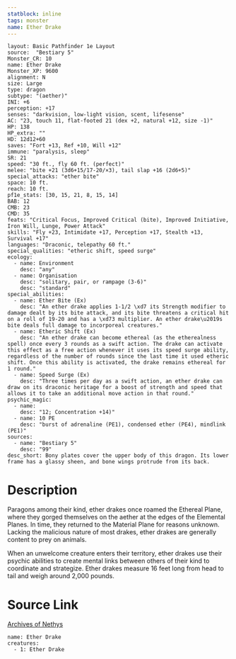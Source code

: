 ```yaml
---
statblock: inline
tags: monster
name: Ether Drake
---
```

```statblock
layout: Basic Pathfinder 1e Layout
source:  "Bestiary 5"
Monster_CR: 10
name: Ether Drake
Monster_XP: 9600
alignment: N
size: Large
type: dragon
subtype: "(aether)"
INI: +6
perception: +17
senses: "darkvision, low-light vision, scent, lifesense"
AC: "23, touch 11, flat-footed 21 (dex +2, natural +12, size -1)"
HP: 138
HP_extra: ""
HD: 12d12+60
saves: "Fort +13, Ref +10, Will +12"
immune: "paralysis, sleep"
SR: 21
speed: "30 ft., fly 60 ft. (perfect)"
melee: "bite +21 (3d6+15/17-20/×3), tail slap +16 (2d6+5)"
special_attacks: "ether bite"
space: 10 ft.
reach: 10 ft.
pf1e_stats: [30, 15, 21, 8, 15, 14]
BAB: 12
CMB: 23
CMD: 35
feats: "Critical Focus, Improved Critical (bite), Improved Initiative, Iron Will, Lunge, Power Attack"
skills: "Fly +23, Intimidate +17, Perception +17, Stealth +13, Survival +17"
languages: "Draconic, telepathy 60 ft."
special_qualities: "etheric shift, speed surge"
ecology:
  - name: Environment
    desc: "any"
  - name: Organisation
    desc: "solitary, pair, or rampage (3-6)"
    desc: "standard"
special_abilities:
  - name: Ether Bite (Ex)
    desc: "An ether drake applies 1-1/2 \xd7 its Strength modifier to damage dealt by its bite attack, and its bite threatens a critical hit on a roll of 19-20 and has a \xd73 multiplier. An ether drake\u2019s bite deals full damage to incorporeal creatures."
  - name: Etheric Shift (Ex)
    desc: "An ether drake can become ethereal (as the etherealness spell) once every 3 rounds as a swift action. The drake can activate this effect as a free action whenever it uses its speed surge ability, regardless of the number of rounds since the last time it used etheric shift. Once this ability is activated, the drake remains ethereal for 1 round."
  - name: Speed Surge (Ex)
    desc: "Three times per day as a swift action, an ether drake can draw on its draconic heritage for a boost of strength and speed that allows it to take an additional move action in that round."
psychic_magic:
  - name:
    desc: "12; Concentration +14)"
  - name: 10 PE
    desc: "burst of adrenaline (PE1), condensed ether (PE4), mindlink (PE1)"
sources:
  - name: "Bestiary 5"
    desc: "99"
desc_short: Bony plates cover the upper body of this dragon. Its lower frame has a glassy sheen, and bone wings protrude from its back.
```
# Description
Paragons among their kind, ether drakes once roamed the Ethereal Plane, where they gorged themselves on the aether at the edges of the Elemental Planes. In time, they returned to the Material Plane for reasons unknown. Lacking the malicious nature of most drakes, ether drakes are generally content to prey on animals.

When an unwelcome creature enters their territory, ether drakes use their psychic abilities to create mental links between others of their kind to coordinate and strategize. Ether drakes measure 16 feet long from head to tail and weigh around 2,000 pounds.
# Source Link
[Archives of Nethys](https://aonprd.com/MonsterDisplay.aspx?ItemName=Ether%20Drake)
```encounter-table
name: Ether Drake
creatures:
  - 1: Ether Drake
```
